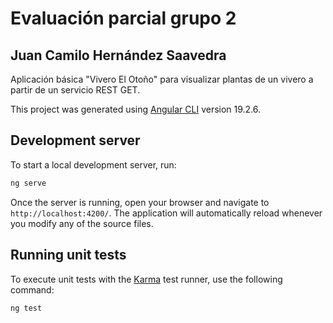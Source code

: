 # Evaluación parcial grupo 2

## Juan Camilo Hernández Saavedra

Aplicación básica "Vivero El Otoño" para visualizar plantas de un vivero a partir de un servicio REST GET.

This project was generated using [Angular CLI](https://github.com/angular/angular-cli) version 19.2.6.

## Development server

To start a local development server, run:

```bash
ng serve
```

Once the server is running, open your browser and navigate to `http://localhost:4200/`. The application will automatically reload whenever you modify any of the source files.

## Running unit tests

To execute unit tests with the [Karma](https://karma-runner.github.io) test runner, use the following command:

```bash
ng test
```